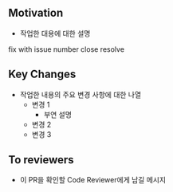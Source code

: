 ## Motivation

- 작업한 대용에 대한 설명

<!--작업의 종류 -->

fix with issue number
close
resolve

## Key Changes

- 작업한 내용의 주요 변경 사항에 대한 나열
  - 변경 1
    - 부연 설명
  - 변경 2
  - 변경 3

## To reviewers

- 이 PR을 확인할 Code Reviewer에게 남길 메시지
